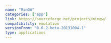 ```yaml
---
name: "MinGW"
categories: ['app']
link: https://sourceforge.net/projects/mingw/
compatibility: emulation
versionFrom: "0.6.2-beta-20131004-1"
type: applications
---
```


